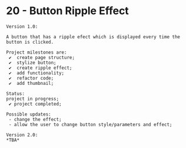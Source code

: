 # 20 - Button Ripple Effect

    Version 1.0:

    A button that has a ripple efect which is displayed every time the button is clicked.

    Project milestones are:
     ✔  create page structure;
     ✔  stylize button;
     ✔  create ripple effect;
     ✔  add functionality;
     ✔  refactor code;
     ✔  add thumbnail;

    Status:
    project in progress;
     ✔ project completed;

    Possible updates:
     - change the effect;
     - allow the user to change button style/parameters and effect;

    Version 2.0:
    *TBA*

